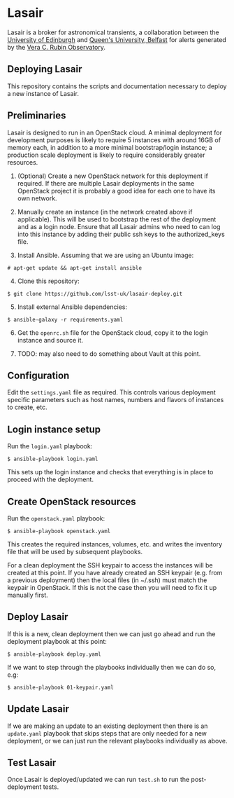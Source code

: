 # Lasair

Lasair is a broker for astronomical transients, a collaboration between
the [University of Edinburgh](https://www.ed.ac.uk/) and
[Queen's University, Belfast](https://www.qub.ac.uk/) for alerts
generated by the [Vera C. Rubin Observatory](https://www.lsst.org/). 

## Deploying Lasair

This repository contains the scripts and documentation necessary to 
deploy a new instance of Lasair.

## Preliminaries

Lasair is designed to run in an OpenStack cloud. A minimal deployment 
for development purposes is likely to require 5 instances with around 
16GB of memory each, in addition to a more minimal bootstrap/login 
instance; a production scale deployment is likely to require 
considerably greater resources.

1. (Optional) Create a new OpenStack network for this deployment if 
required. If there are multiple Lasair deployments in the same 
OpenStack project it is probably a good idea for each one to have its
own network. 

2. Manually create an instance (in the network created above if 
applicable). This will be used to bootstrap the rest
of the deployment and as a login node. Ensure that all Lasair admins
who need to can log into this instance by adding their public
ssh keys to the authorized_keys file.

3. Install Ansible. Assuming that we are using an Ubuntu image:
```
# apt-get update && apt-get install ansible
```

4. Clone this repository:
```
$ git clone https://github.com/lsst-uk/lasair-deploy.git
```

5. Install external Ansible dependencies:
```
$ ansible-galaxy -r requirements.yaml 
```

6. Get the ```openrc.sh``` file for the OpenStack cloud, copy it to the
login instance and source it.

7. TODO: may also need to do something about Vault at this point.

## Configuration

Edit the ```settings.yaml``` file as required. This controls various
deployment specific parameters such as host names, numbers and flavors
of instances to create, etc.

## Login instance setup

Run the ```login.yaml``` playbook:
```
$ ansible-playbook login.yaml
```

This sets up the login instance and checks that everything is in place to 
proceed with the deployment.

## Create OpenStack resources

Run the ```openstack.yaml``` playbook:
```
$ ansible-playbook openstack.yaml
```

This creates the required instances, volumes, etc. and writes the inventory
file that will be used by subsequent playbooks.

For a clean deployment the SSH keypair to access the instances will 
be created at this point. If you have already created an SSH keypair 
(e.g. from a previous  deployment) then the local files (in ~/.ssh) 
must match the keypair in OpenStack. If this is not the case then you
will need to fix it up manually first.

## Deploy Lasair

If this is a new, clean deployment then we can just go ahead and run the
deployment playbook at this point:
```
$ ansible-playbook deploy.yaml
```

If we want to step through the playbooks individually then we can do so, e.g:
```
$ ansible-playbook 01-keypair.yaml
```

## Update Lasair

If we are making an update to an existing deployment then there is an
```update.yaml``` playbook that skips steps that are only needed for a new
deployment, or we can just run the relevant playbooks individually as above. 

## Test Lasair

Once Lasair is deployed/updated we can run ```test.sh``` to run the
post-deployment tests.
 

